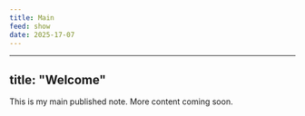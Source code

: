 ```yaml
---
title: Main
feed: show
date: 2025-17-07
---
```


---
title: "Welcome"
---

This is my main published note. More content coming soon.
